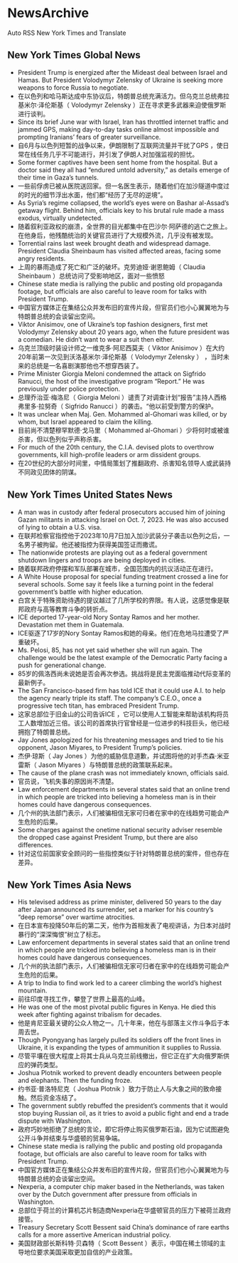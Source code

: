# NewsArchive
Auto RSS New York Times and Translate

## New York Times Global News
* President Trump is energized after the Mideast deal between Israel and Hamas. But President Volodymyr Zelensky of Ukraine is seeking more weapons to force Russia to negotiate.
* 在以色列和哈马斯达成中东协议后，特朗普总统充满活力。但乌克兰总统弗拉基米尔·泽伦斯基（ Volodymyr Zelensky ）正在寻求更多武器来迫使俄罗斯进行谈判。
* Since its brief June war with Israel, Iran has throttled internet traffic and jammed GPS, making day-to-day tasks online almost impossible and prompting Iranians’ fears of greater surveillance.
* 自6月与以色列短暂的战争以来，伊朗限制了互联网流量并干扰了GPS ，使日常在线任务几乎不可能进行，并引发了伊朗人对加强监视的担忧。
* Some former captives have been sent home from the hospital. But a doctor said they all had “endured untold adversity,” as details emerge of their time in Gaza’s tunnels.
* 一些前俘虏已被从医院送回家。但一名医生表示，随着他们在加沙隧道中度过的时光的细节浮出水面，他们都“经历了无尽的逆境”。
* As Syria’s regime collapsed, the world’s eyes were on Bashar al-Assad’s getaway flight. Behind him, officials key to his brutal rule made a mass exodus, virtually undetected.
* 随着叙利亚政权的崩溃，全世界的目光都集中在巴沙尔·阿萨德的逃亡之旅上。在他身后，他残酷统治的关键官员进行了大规模外流，几乎没有被发现。
* Torrential rains last week brought death and widespread damage. President Claudia Sheinbaum has visited affected areas, facing some angry residents.
* 上周的暴雨造成了死亡和广泛的破坏。克劳迪娅·谢恩鲍姆（ Claudia Sheinbaum ）总统访问了受影响地区，面对一些愤怒
* Chinese state media is rallying the public and posting old propaganda footage, but officials are also careful to leave room for talks with President Trump.
* 中国官方媒体正在集结公众并发布旧的宣传片段，但官员们也小心翼翼地为与特朗普总统的会谈留出空间。
* Viktor Anisimov, one of Ukraine’s top fashion designers, first met Volodymyr Zelensky about 20 years ago, when the future president was a comedian. He didn’t want to wear a suit then either.
* 乌克兰顶级时装设计师之一维克多·阿尼西莫夫（ Viktor Anisimov ）在大约20年前第一次见到沃洛基米尔·泽伦斯基（ Volodymyr Zelensky ） ，当时未来的总统是一名喜剧演那他也不想穿西装了。
* Prime Minister Giorgia Meloni condemned the attack on Sigfrido Ranucci, the host of the investigative program “Report.” He was previously under police protection.
* 总理乔治亚·梅洛尼（ Giorgia Meloni ）谴责了对调查计划“报告”主持人西格弗里多·拉努奇（ Sigfrido Ranucci ）的袭击。“他以前受到警方的保护。
* It was unclear when Maj. Gen. Mohammed al-Ghomari was killed, or by whom, but Israel appeared to claim the killing.
* 目前尚不清楚穆罕默德·戈马里（ Mohammed al-Ghomari ）少将何时或被谁杀害，但以色列似乎声称杀害。
* For much of the 20th century, the C.I.A. devised plots to overthrow governments, kill high-profile leaders or arm dissident groups.
* 在20世纪的大部分时间里，中情局策划了推翻政府、杀害知名领导人或武装持不同政见团体的阴谋。

## New York Times United States News
* A man was in custody after federal prosecutors accused him of joining Gazan militants in attacking Israel on Oct. 7, 2023. He was also accused of lying to obtain a U.S. visa.
* 在联邦检察官指控他于2023年10月7日加入加沙武装分子袭击以色列之后，一名男子被拘留。他还被指控为获得美国签证而撒谎。
* The nationwide protests are playing out as a federal government shutdown lingers and troops are being deployed in cities.
* 随着联邦政府停摆和军队部署在城市，全国范围内的抗议活动正在进行。
* A White House proposal for special funding treatment crossed a line for several schools. Some say it feels like a turning point in the federal government’s battle with higher education.
* 白宫关于特殊资助待遇的提议越过了几所学校的界限。有人说，这感觉像是联邦政府与高等教育斗争的转折点。
* ICE deported 17-year-old Nory Sontay Ramos and her mother. Devastation met them in Guatemala.
* ICE驱逐了17岁的Nory Sontay Ramos和她的母亲。他们在危地马拉遭受了严重破坏。
* Ms. Pelosi, 85, has not yet said whether she will run again. The challenge would be the latest example of the Democratic Party facing a push for generational change.
* 85岁的佩洛西尚未说她是否会再次参选。挑战将是民主党面临推动代际变革的最新例子。
* The San Francisco-based firm has told ICE that it could use A.I. to help the agency nearly triple its staff. The company’s C.E.O., once a progressive tech titan, has embraced President Trump.
* 这家总部位于旧金山的公司告诉ICE ，它可以使用人工智能来帮助该机构将员工人数增加近三倍。该公司的首席执行官曾经是一位进步的科技巨头，他已经拥抱了特朗普总统。
* Jay Jones apologized for his threatening messages and tried to tie his opponent, Jason Miyares, to President Trump’s policies.
* 杰伊·琼斯（ Jay Jones ）为他的威胁信息道歉，并试图将他的对手杰森·米亚雷斯（ Jason Miyares ）与特朗普总统的政策联系起来。
* The cause of the plane crash was not immediately known, officials said.
* 官员说，飞机失事的原因尚不清楚。
* Law enforcement departments in several states said that an online trend in which people are tricked into believing a homeless man is in their homes could have dangerous consequences.
* 几个州的执法部门表示，人们被骗相信无家可归者在家中的在线趋势可能会产生危险的后果。
* Some charges against the onetime national security adviser resemble the dropped case against President Trump, but there are also differences.
* 针对这位前国家安全顾问的一些指控类似于针对特朗普总统的案件，但也存在差异。

## New York Times Asia News
* His televised address as prime minister, delivered 50 years to the day after Japan announced its surrender, set a marker for his country’s “deep remorse” over wartime atrocities.
* 在日本宣布投降50年后的第二天，他作为首相发表了电视讲话，为日本对战时暴行的“深深悔恨”树立了标志。
* Law enforcement departments in several states said that an online trend in which people are tricked into believing a homeless man is in their homes could have dangerous consequences.
* 几个州的执法部门表示，人们被骗相信无家可归者在家中的在线趋势可能会产生危险的后果。
* A trip to India to find work led to a career climbing the world’s highest mountain.
* 前往印度寻找工作，攀登了世界上最高的山峰。
* He was one of the most pivotal public figures in Kenya. He died this week after fighting against tribalism for decades.
* 他是肯尼亚最关键的公众人物之一。几十年来，他在与部落主义作斗争后于本周去世。
* Though Pyongyang has largely pulled its soldiers off the front lines in Ukraine, it is expanding the types of ammunition it supplies to Russia.
* 尽管平壤在很大程度上将其士兵从乌克兰前线撤出，但它正在扩大向俄罗斯供应的弹药类型。
* Joshua Plotnik worked to prevent deadly encounters between people and elephants. Then the funding froze.
* 约书亚·普洛特尼克（ Joshua Plotnik ）致力于防止人与大象之间的致命接触。然后资金冻结了。
* The government subtly rebuffed the president’s comments that it would stop buying Russian oil, as it tries to avoid a public fight and end a trade dispute with Washington.
* 政府巧妙地拒绝了总统的言论，即它将停止购买俄罗斯石油，因为它试图避免公开斗争并结束与华盛顿的贸易争端。
* Chinese state media is rallying the public and posting old propaganda footage, but officials are also careful to leave room for talks with President Trump.
* 中国官方媒体正在集结公众并发布旧的宣传片段，但官员们也小心翼翼地为与特朗普总统的会谈留出空间。
* Nexperia, a computer chip maker based in the Netherlands, was taken over by the Dutch government after pressure from officials in Washington.
* 总部位于荷兰的计算机芯片制造商Nexperia在华盛顿官员的压力下被荷兰政府接管。
* Treasury Secretary Scott Bessent said China’s dominance of rare earths calls for a more assertive American industrial policy.
* 美国财政部长斯科特·贝森特（ Scott Bessent ）表示，中国在稀土领域的主导地位要求美国采取更加自信的产业政策。

